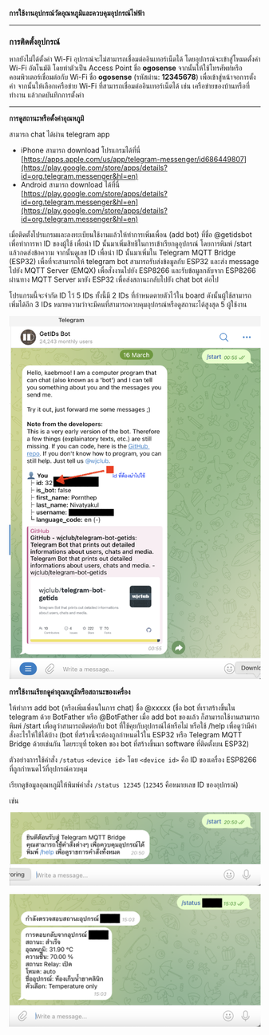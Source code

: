 **การใช้งานอุปกรณ์วัดอุณหภูมิและควบคุมอุปกรณ์ไฟฟ้า**

---

### การติดตั้งอุปกรณ์

หากยังไม่ได้ตั้งค่า Wi-Fi อุปกรณ์จะไม่สามารถเชื่อมต่ออินเทอร์เน็ตได้ โดยอุปกรณ์จะเข้าสู่โหมดตั้งค่า Wi-Fi อัตโนมัติ โดยทำตัวเป็น Access Point ชื่อ **ogosense** จากนั้นให้ใช้โทรศัพท์หรือคอมพิวเตอร์เชื่อมต่อกับ Wi-Fi ชื่อ **ogosense** (รหัสผ่าน: **12345678**) เพื่อเข้าสู่หน้าจอการตั้งค่า จากนั้นให้เลือกเครือข่าย Wi-Fi ที่สามารถเชื่อมต่ออินเทอร์เน็ตได้ เช่น เครือข่ายของบ้านหรือที่ทำงาน แล้วกดบันทึกการตั้งค่า

---

**การดูสถานะหรือตั้งค่าอุณหภูมิ**

สามารถ chat ได้ผ่าน telegram app

* iPhone สามารถ download โปรแกรมได้ที่นี่ [https://apps.apple.com/us/app/telegram-messenger/id686449807](https://play.google.com/store/apps/details?id=org.telegram.messenger&hl=en) 
* Android สามารถ download ได้ที่นี่ [https://play.google.com/store/apps/details?id=org.telegram.messenger&hl=en](https://play.google.com/store/apps/details?id=org.telegram.messenger&hl=en) 

เมื่อติดตั้งโปรแกรมและลงทะเบียนใช้งานแล้วให้ทำการเพิ่มเพื่อน (add bot) ที่ชื่อ @getidsbot เพื่อทำการหา ID ของผู้ใช้ เพื่อนำ ID นั้นมาเพิ่มสิทธิในการเข้าเรียกดูอุปกรณ์ โดยการพิมพ์ /start แล้วกดส่งข้อความ จากนั้นดูเลข ID เพื่อนำ ID นั้นมาเพิ่มใน Telegram MQTT Bridge (ESP32) เพื่อที่จะสามารถให้ telegram bot สามารถรับส่งข้อมูลกับ ESP32 และส่ง message ไปยัง MQTT Server (EMQX) เพื่อสั่งงานไปยัง ESP8266 และรับข้อมูลกลับจาก ESP8266 ผ่านทาง MQTT Server มายัง ESP32 เพื่อส่งสถานะกลับไปยัง chat bot ต่อไป

โปรแกรมนี้จะจำกัด ID ไว้ 5 IDs ทั้งนี้มี 2 IDs ที่กำหนดตายตัวไว้ใน board ดังนั้นผู้ใช้สามารถเพิ่มได้อีก 3 IDs หมายความว่าจะมีคนที่สามารถควบคุมอุปกรณ์หรือดูสถานะได้สูงสุด 5 ผู้ใช้งาน 

![](Screenshot%202568-04-09%20at%2014.52.01.png)

**การใช้งานเรียกดูค่าอุณหภูมิหรือสถานะของเครื่อง**

ให้ทำการ add bot (หรือเพิ่มเพื่อนในการ chat)  ชื่อ @xxxxx (ชื่อ bot ที่เราสร้างขึ้นใน telegram ด้วย BotFather หรือ @BotFather เมื่อ add bot ของแล้ว ก็สามารถใช้งานสามารถพิมพ์ /start เพื่อดูว่าสามารถติดต่อกับ bot ที่ใช้คุยกับอุปกรณ์ได้หรือไม่ หรือใช้ /help เพื่อดูว่ามีคำสั่งอะไรให้ใช้ได้บ้าง (bot ที่สร้างนี้จะต้องถูกกำหนดไว้ใน ESP32 หรือ Telegram MQTT Bridge ด้วยเช่นกัน โดยระบุที่ token ของ bot ที่สร้างขึ้นมา software ที่ติดตั้งบน ESP32)

ตัวอย่างการใช้คำสั่ง `/status` `<device id>` โดย `<device id>` คือ ID ของเครื่อง ESP8266 ที่ถูกกำหนดไว้ที่อุปกรณ์ควบคุม

เรียกดูข้อมูลอุณหภูมิให้พิมพ์คำสั่ง `/status 12345` (`12345` คือหมายเลข ID ของอุปกรณ์) 

เช่น

![](Screenshot%202568-04-09%20at%2020.50.54.png)


![](Screenshot%202568-04-09%20at%2015.03.37.png)




